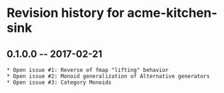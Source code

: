 # Revision history for acme-kitchen-sink

## 0.1.0.0  -- 2017-02-21

	* Open issue #1: Reverse of fmap "lifting" behavior
	* Open issue #2: Monoid generalization of Alternative generators
	* Open issue #3: Category Monoids
